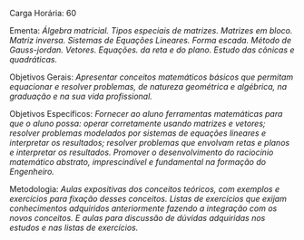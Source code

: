 Carga Horária: 60
 
Ementa:
    _Álgebra matricial. Tipos especiais de matrizes. Matrizes em bloco. Matriz inversa. Sistemas de Equações Lineares. Forma escada. Método de Gauss-jordan. Vetores. Equações. da reta e do plano. Estudo das cônicas e quadráticas._
 
Objetivos Gerais:
    _Apresentar conceitos matemáticos básicos que permitam equacionar e resolver problemas, de natureza geométrica e algébrica, na graduação e na sua vida profissional._
 
Objetivos Específicos:
    _Fornecer ao aluno ferramentas matemáticas para que o aluno possa: operar corretamente usando matrizes e vetores; resolver problemas modelados por sistemas de equações lineares e interpretar os resultados; resolver problemas que envolvam retas e planos e interpretar os resultados. Promover o desenvolvimento do raciocínio matemático abstrato, imprescindível e fundamental na formação do Engenheiro._
 
Metodologia:
    _Aulas expositivas dos conceitos teóricos, com exemplos e exercícios para fixação desses conceitos. Listas de exercícios que exijam conhecimentos adquiridos anteriormente fazendo a integração com os novos conceitos. E aulas para discussão de dúvidas adquiridas nos estudos e nas listas de exercícios._
